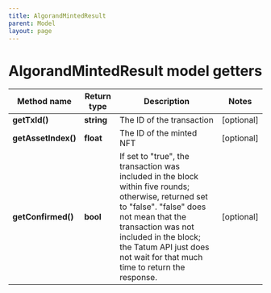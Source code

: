 ```yaml
---
title: AlgorandMintedResult
parent: Model
layout: page
---
```


# AlgorandMintedResult model getters

Method name | Return type | Description | Notes
------------ | ------------- | ------------- | -------------
**getTxId()** | **string** | The ID of the transaction | [optional]
**getAssetIndex()** | **float** | The ID of the minted NFT | [optional]
**getConfirmed()** | **bool** | If set to "true", the transaction was included in the block within five rounds; otherwise, returned set to "false". "false" does not mean that the transaction was not included in the block; the Tatum API just does not wait for that much time to return the response. | [optional]

